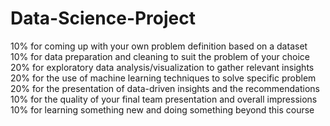 # Data-Science-Project

10% for coming up with your own problem definition based on a dataset
10% for data preparation and cleaning to suit the problem of your choice
20% for exploratory data analysis/visualization to gather relevant insights
20% for the use of machine learning techniques to solve specific problem
20% for the presentation of data-driven insights and the recommendations
10% for the quality of your final team presentation and overall impressions
10% for learning something new and doing something beyond this course

